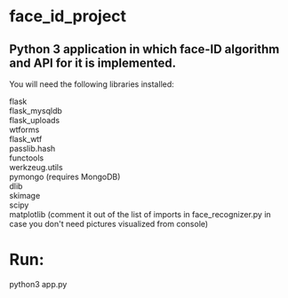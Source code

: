 # face_id_project

## Python 3 application in which face-ID algorithm and API for it is implemented.

You will need the following libraries installed:

flask  
flask_mysqldb  
flask_uploads  
wtforms  
flask_wtf  
passlib.hash  
functools  
werkzeug.utils  
pymongo (requires MongoDB)  
dlib  
skimage  
scipy  
matplotlib (comment it out of the list of imports in face_recognizer.py 
in case you don't need pictures visualized from console)  

# Run:

python3 app.py
